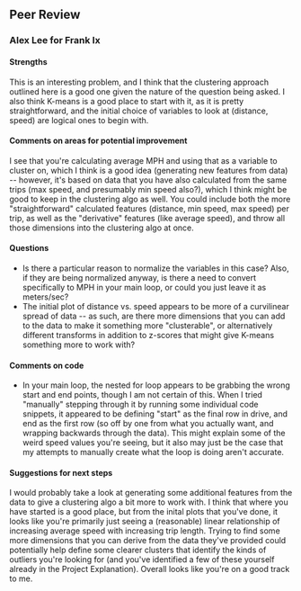 ## Peer Review
### Alex Lee for Frank Ix

#### Strengths

This is an interesting problem, and I think that the clustering approach outlined here is a good one given the nature of the question being asked.  I also think K-means is a good place to start with it, as it is pretty straightforward, and the initial choice of variables to look at (distance, speed) are logical ones to begin with.

#### Comments on areas for potential improvement

I see that you're calculating average MPH and using that as a variable to cluster on, which I think is a good idea (generating new features from data) -- however, it's based on data that you have also calculated from the same trips (max speed, and presumably min speed also?), which I think might be good to keep in the clustering algo as well.  You could include both the more "straightforward" calculated features (distance, min speed, max speed) per trip, as well as the "derivative" features (like average speed), and throw all those dimensions into the clustering algo at once.

#### Questions

- Is there a particular reason to normalize the variables in this case?  Also, if they are being normalized anyway, is there a need to convert specifically to MPH in your main loop, or could you just leave it as meters/sec?
- The initial plot of distance vs. speed appears to be more of a curvilinear spread of data -- as such, are there more dimensions that you can add to the data to make it something more "clusterable", or alternatively different transforms in addition to z-scores that might give K-means something more to work with?

#### Comments on code

- In your main loop, the nested for loop appears to be grabbing the wrong start and end points, though I am not certain of this.  When I tried "manually" stepping through it by running some individual code snippets, it appeared to be defining "start" as the final row in drive, and end as the first row (so off by one from what you actually want, and wrapping backwards through the data).  This might explain some of the weird speed values you're seeing, but it also may just be the case that my attempts to manually create what the loop is doing aren't accurate.

#### Suggestions for next steps

I would probably take a look at generating some additional features from the data to give a clustering algo a bit more to work with.  I think that where you have started is a good place, but from the inital plots that you've done, it looks like you're primarily just seeing a (reasonable) linear relationship of increasing average speed with increasing trip length.  Trying to find some more dimensions that you can derive from the data they've provided could potentially help define some clearer clusters that identify the kinds of outliers you're looking for (and you've identified a few of these yourself already in the Project Explanation).  Overall looks like you're on a good track to me.
